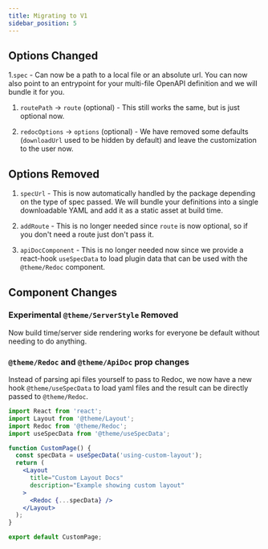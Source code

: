 ```yaml
---
title: Migrating to V1
sidebar_position: 5
---
```


## Options Changed

1.`spec` - Can now be a path to a local file or an absolute url. You can now also point to an entrypoint for your multi-file OpenAPI definition and we will bundle it for you.

1. `routePath` -> `route` (optional) - This still works the same, but is just optional now.

1. `redocOptions` -> `options` (optional) - We have removed some defaults (`downloadUrl` used to be hidden by default) and leave the customization to the user now.

## Options Removed

1. `specUrl` - This is now automatically handled by the package depending on the type of spec passed. We will bundle your definitions into a single downloadable YAML and add it as a static asset at build time.

1. `addRoute` - This is no longer needed since `route` is now optional, so if you don't need a route just don't pass it.

1. `apiDocComponent` - This is no longer needed now since we provide a react-hook `useSpecData` to load plugin data that can be used with the `@theme/Redoc` component.

## Component Changes

### Experimental `@theme/ServerStyle` Removed

Now build time/server side rendering works for everyone be default without needing to do anything.

### `@theme/Redoc` and `@theme/ApiDoc` prop changes

Instead of parsing api files yourself to pass to Redoc, we now have a new hook `@theme/useSpecData` to load yaml files and the result can be directly passed to `@theme/Redoc`.

```jsx
import React from 'react';
import Layout from '@theme/Layout';
import Redoc from '@theme/Redoc';
import useSpecData from '@theme/useSpecData';

function CustomPage() {
  const specData = useSpecData('using-custom-layout');
  return (
    <Layout
      title="Custom Layout Docs"
      description="Example showing custom layout"
    >
      <Redoc {...specData} />
    </Layout>
  );
}

export default CustomPage;
```
